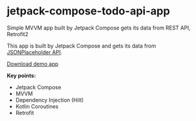 # jetpack-compose-todo-api-app
Simple MVVM app built by Jetpack Compose gets its data from REST API, Retrofit2

This app is built by Jetpack Compose and gets its data from <a href="https://jsonplaceholder.typicode.com/">JSONPlaceholder API</a>.

<a href="https://github.com/raheemadamboev/jetpack-compose-todo-api-app/blob/master/app-debug.apk">Download demo app</a>

**Key points:**

- Jetpack Compose
- MVVM
- Dependency Injection (Hilt)
- Kotlin Coroutines
- Retrofit
